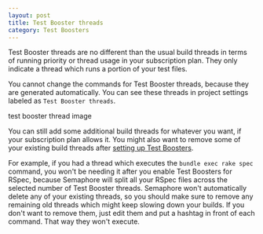 ```yaml
---
layout: post
title: Test Booster threads
category: Test Boosters
---
```


Test Booster threads are no different than the usual build threads in terms of
running priority or thread usage in your subscription plan. They only indicate
a thread which runs a portion of your test files.

You cannot change the commands for Test Booster threads, because they are
generated automatically. You can see these threads in project settings labeled
as `Test Booster threads`.

test booster thread image

You can still add some additional build threads for whatever you want, if your
subscription plan allows it. You might also want to remove some of your
existing build threads after [setting up Test Boosters]().

For example, if you had a thread which executes the `bundle exec rake spec`
command, you won't be needing it after you enable Test Boosters for RSpec,
because Semaphore will split all your RSpec files across the selected number of
Test Booster threads. Semaphore won't automatically delete any of your existing
threads, so you should make sure to remove any remaining old threads which
might keep slowing down your builds. If you don't want to remove them, just
edit them and put a hashtag in front of each command. That way they won't
execute.
